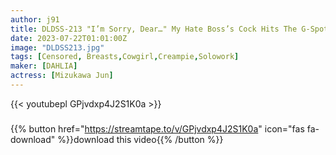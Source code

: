 ```yaml
---
author: j91
title: DLDSS-213 "I’m Sorry, Dear…" My Hate Boss’s Cock Hits The G-Spot It Feels So Good That She Apologises And Swings Her Hips Around And Cums And Continues To Climax Cowgirl Creampie Married Woman Jun Mizukawa
date: 2023-07-22T01:01:00Z
image: "DLDSS213.jpg"
tags: [Censored, Breasts,Cowgirl,Creampie,Solowork]
maker: [DAHLIA]
actress: [Mizukawa Jun]
---
```



{{< youtubepl GPjvdxp4J2S1K0a >}}
###

{{% button href="https://streamtape.to/v/GPjvdxp4J2S1K0a" icon="fas fa-download" %}}download this video{{% /button %}}
